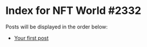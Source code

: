# Index for NFT World #2332
Posts will be displayed in the order below:

- [Your first post](./001-first.md)

